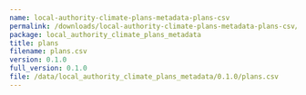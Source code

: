 ```yaml
---
name: local-authority-climate-plans-metadata-plans-csv
permalink: /downloads/local-authority-climate-plans-metadata-plans-csv/0_1_0
package: local_authority_climate_plans_metadata
title: plans
filename: plans.csv
version: 0.1.0
full_version: 0.1.0
file: /data/local_authority_climate_plans_metadata/0.1.0/plans.csv
---
```

